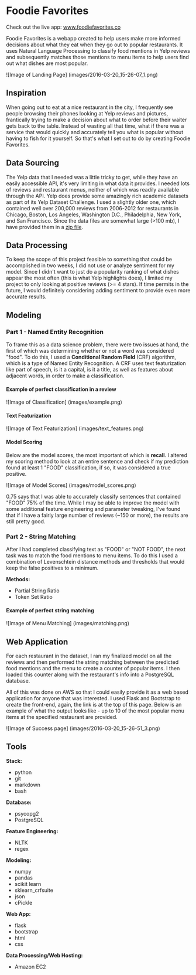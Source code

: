 # Foodie Favorites

Check out the live app: www.foodiefavorites.co

Foodie Favorites is a webapp created to help users make more informed decisions about what they eat when they go out to popular restaurants. It uses Natural Language Processing to classify food mentions in Yelp reviews and subsequently matches those mentions to menu items to help users find out what dishes are most popular.

![Image of Landing Page]
(images/2016-03-20_15-26-07_1.png)

## Inspiration
When going out to eat at a nice restaurant in the city, I frequently see people browsing their phones looking at Yelp reviews and pictures, frantically trying to make a decision about what to order before their waiter gets back to the table. Instead of wasting all that time, what if there was a service that would quickly and accurately tell you what is popular without having to fish for it yourself. So that's what I set out to do by creating Foodie Favorites.

## Data Sourcing
The Yelp data that I needed was a little tricky to get, while they have an easily accessible API, it's very limiting in what data it provides. I needed lots of reviews and restaurant menus, neither of which was readily available through the API. Yelp does provide some amazingly rich academic datasets as part of its Yelp Dataset Challenge. I used a slightly older one, which contained well over 200,000 reviews from 2006-2012 for restaurants in Chicago, Boston, Los Angeles, Washington D.C., Philadelphia, New York, and San Francisco. Since the data files are somewhat large (>100 mb), I have provided them in a [zip file](/data/Yelp_data_json_2006_2012.zip).

## Data Processing
To keep the scope of this project feasible to something that could be accomplished in two weeks, I did not use or analyze sentiment for my model. Since I didn't want to just do a popularity ranking of what dishes appear the most often (this is what Yelp highlights does), I limited my project to only looking at positive reviews (>= 4 stars). If time permits in the future, I would definitely considering adding sentiment to provide even more accurate results.

## Modeling

### Part 1 - Named Entity Recognition
To frame this as a data science problem, there were two issues at hand, the first of which was determining whether or not a word was considered "food". To do this, I used a <b>Conditional Random Field</b> (CRF) algorithm, which is a type of Named Entity Recognition. A CRF uses text featurization like part of speech, is it a capital, is it a title, as well as features about adjacent words, in order to make a classification.

#### Example of perfect classification in a review
![Image of Classification]
(images/example.png)

#### Text Featurization
![Image of Text Featurization]
(images/text_features.png)

#### Model Scoring
Below are the model scores, the most important of which is <b>recall</b>. I altered my scoring method to look at an entire sentence and check if my prediction found at least 1 "FOOD" classification, if so, it was considered a true positive. 

![Image of Model Scores]
(images/model_scores.png)

0.75 says that I was able to accurately classify sentences that contained "FOOD" 75% of the time. While I may be able to improve the model with some additional feature engineering and parameter tweaking, I've found that if I have a fairly large number of reviews (~150 or more), the results are still pretty good.

### Part 2 - String Matching
After I had completed classifying text as "FOOD" or "NOT FOOD", the next task was to match the food mentions to menu items. To do this I used a combination of Levenschtein distance methods and thresholds that would keep the false positives to a minimum.

<b>Methods:</b>
* Partial String Ratio
* Token Set Ratio

#### Example of perfect string matching
![Image of Menu Matching]
(images/matching.png)

## Web Application
For each restaurant in the dataset, I ran my finalized model on all the reviews and then performed the string matching between the predicted food mentions and the menu to create a counter of popular items. I then loaded this counter along with the restaurant's info into a PostgreSQL database.

All of this was done on AWS so that I could easily provide it as a web based application for anyone that was interested. I used Flask and Bootstrap to create the front-end, again, the link is at the top of this page. Below is an example of what the output looks like - up to 10 of the most popular menu items at the specified restaurant are provided.

![Image of Success page]
(images/2016-03-20_15-26-51_3.png)

## Tools

<b>Stack:</b>
* python
* git
* markdown
* bash

<b>Database:</b>
* psycopg2
* PostgreSQL

<b>Feature Engineering:</b>
* NLTK
* regex

<b>Modeling:</b>
* numpy
* pandas
* scikit learn
* sklearn_crfsuite
* json
* cPickle

<b>Web App:</b>
* flask
* bootstrap
* html
* css

<b>Data Processing/Web Hosting:</b>
* Amazon EC2



